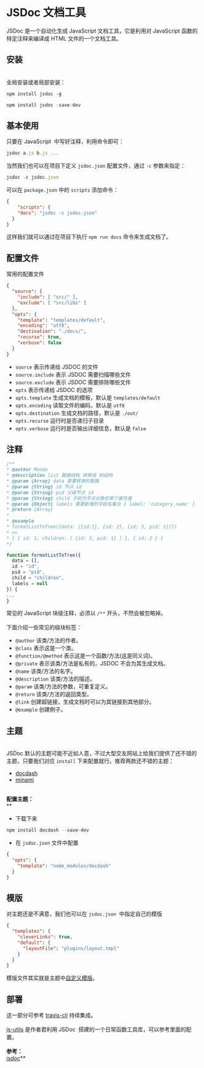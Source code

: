 # JSDoc 文档工具

JSDoc 是一个自动化生成 JavaScript 文档工具，它是利用对 JavaScript 函数的特定注释来编译成 HTML 文件的一个文档工具。<br />

<a name="ojEXE"></a>
## 安装

<br />全局安装或者局部安装：
```javascript
npm install jsdoc -g

npm install jsdoc -save-dev
```
<a name="YroaW"></a>
## 基本使用
只要在 JavaScript  中写好注释，利用命令即可：
```javascript
jsdoc a.js b.js ...
```
当然我们也可以在项目下定义 `jsdoc.json` 配置文件，通过 `-c` 参数来指定：
```javascript
jsdoc -c jsdoc.json
```
可以在 `package.json` 中的 `scripts` 添加命令：
```json
{
	"scripts": {
  	"docs": "jsdoc -c jsdoc.json"
  }
}
```
这样我们就可以通过在项目下执行 `npm run docs` 命令来生成文档了。
<a name="nSEGF"></a>
## 配置文件
常用的配置文件
```json
{
  "source": {
    "include": [ "src/" ],
    "exclude": [ "src/libs" ]
  },
  "opts": {
    "template": "templates/default",
    "encoding": "utf8",
    "destination": "./docs/",
    "recurse": true,
    "verbose": false
  }
}
```

- `source` 表示传递给 JSDOC 的文件
- `source.include` 表示 JSDOC 需要扫描哪些文件
- `source.exclude` 表示 JSDOC 需要排除哪些文件
- `opts` 表示传递给 JSDOC 的选项
- `opts.template` 生成文档的模板，默认是 `templates/default`
- `opts.encoding` 读取文件的编码，默认是 `utf8`
- `opts.destination` 生成文档的路径，默认是 `./out/`
- `opts.recurse` 运行时是否递归子目录
- `opts.verbose` 运行时是否输出详细信息，默认是 `false`



<a name="CFdGV"></a>
## 注释
```javascript
/**
* @author Mondo
* @description list 数据结构 转换成 树结构
* @param {Array} data 需要转换的数据
* @param {String} id 节点 id
* @param {String} pid 父级节点 id
* @param {String} child 子树为节点对象的某个属性值
* @param {Object} labels 需要新增的字段名集合 { label: 'category_name' }
* @return {Array}
*
* @example
* formatListToTree({data: [{id:1}, {id: 2}, {id: 3, pid: 1}]})
* =>
* [ { id: 1, children: [ {id: 3, pid: 1} ] }, { id: 2 } ]
*/

function formatListToTree({
  data = [],
  id = "id",
  pid = "pid",
  child = "children",
  labels = null
}) {
...
}
```
常见的 JavaScript 块级注释，必须以 `/**` 开头，不然会被忽略掉。<br />
<br />下面介绍一些常见的级块标签：

- `@author` 该类/方法的作者。
- `@class` 表示这是一个类。
- `@function/@method` 表示这是一个函数/方法(这是同义词)。
- `@private` 表示该类/方法是私有的，JSDOC 不会为其生成文档。
- `@name` 该类/方法的名字。
- `@description` 该类/方法的描述。
- `@param` 该类/方法的参数，可重复定义。
- `@return` 该类/方法的返回类型。
- `@link` 创建超链接，生成文档时可以为其链接到其他部分。
- `@example` 创建例子。



<a name="7Yutm"></a>
## 主题

<br />JSDoc 默认的主题可能不近如人意，不过大型交友网站上给我们提供了还不错的主题，只要我们对应 `install` 下来配置就行。推荐两款还不错的主题：<br />

- [docdash](https://github.com/clenemt/docdash)
- [minami](https://github.com/nijikokun/minami)


<br />**配置主题：**<br />**

- 下载下来
```javascript
npm install docdash --save-dev
```

- 在 `jsdoc.json` 文件中配置
```json
{
  "opts": {
    "template": "node_modules/docdash"
  }
}
```
<a name="yk2BM"></a>
## 模版
对主题还是不满意，我们也可以在 `jsdoc.json`  中指定自己的模版
```json
{
  "templates": {
    "cleverLinks": true,
    "default": {
      "layoutFile": "plugins/layout.tmpl"
    }
  }
}
```
模版文件其实就是主题中[自定义模版](https://github.com/one-pupil/js-utils/blob/master/plugins/layout.tmpl)。<br />

<a name="XEJza"></a>
## 部署
这一部分可参考 [travis-cli](https://docs.imondo.cn/docs/%E5%B7%A5%E7%A8%8B%E5%8C%96/10.vuepress%E4%B8%8Etravis-cli%E6%8C%81%E7%BB%AD%E9%9B%86%E6%88%90%E8%87%AA%E5%8A%A8%E5%8C%96%E9%83%A8%E7%BD%B2.html#%E9%85%8D%E7%BD%AE) 持续集成。<br />
<br />[js-utils](http://js.imondo.cn) 是作者君利用 JSDoc  搭建的一个日常函数工具库，可以参考里面的配置。<br />
<br />**参考：**<br />[jsdoc](https://jsdoc.app/index.html)**
